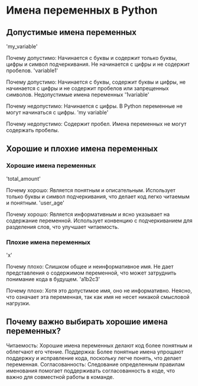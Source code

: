 
# Имена переменных в Python

## Допустимые имена переменных
'my_variable'

Почему допустимо: Начинается с буквы и содержит только буквы, цифры и символ подчеркивания. Не начинается с цифры и не содержит пробелов.
'variable1'

Почему допустимо: Начинается с буквы, содержит буквы и цифры, не начинается с цифры и не содержит пробелов или запрещенных символов.
Недопустимые имена переменных
'1variable'

Почему недопустимо: Начинается с цифры. В Python переменные не могут начинаться с цифры.
'my variable'

Почему недопустимо: Содержит пробел. Имена переменных не могут содержать пробелы.
## Хорошие и плохие имена переменных
### Хорошие имена переменных
'total_amount'

Почему хорошо: Является понятным и описательным. Использует только буквы и символ подчеркивания, что делает код легко читаемым и понятным.
'user_age'

Почему хорошо: Является информативным и ясно указывает на содержание переменной. Использует конвенцию с подчеркиванием для разделения слов, что улучшает читаемость.
### Плохие имена переменных
'x'

Почему плохо: Слишком общее и неинформативное имя. Не дает представления о содержимом переменной, что может затруднить понимание кода в будущем.
'a1b2c3'

Почему плохо: Хотя это допустимое имя, оно не информативно. Неясно, что означает эта переменная, так как имя не несет никакой смысловой нагрузки.
## Почему важно выбирать хорошие имена переменных?
Читаемость: Хорошие имена переменных делают код более понятным и облегчают его чтение.
Поддержка: Более понятные имена упрощают поддержку и исправление кода, поскольку легче понять, что делает переменная.
Согласованность: Следование определенным правилам именования помогает поддерживать согласованность в коде, что важно для совместной работы в команде.
